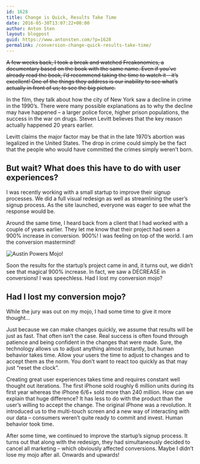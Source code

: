 ```yaml
---
id: 1628
title: Change is Quick, Results Take Time
date: 2016-05-30T13:07:22+00:00
author: Anton Sten
layout: blogpost
guid: https://www.antonsten.com/?p=1628
permalink: /conversion-change-quick-results-take-time/
---
```

~~A few weeks back, I took a break and watched Freakonomics, a documentary based on the book with the same name. Even if you’ve already read the book, I’d recommend taking the time to watch it &#8211; it’s excellent! One of the things they address is our inability to see what’s actually in front of us; to see the big picture.~~

In the film, they talk about how the city of New York saw a decline in crime in the 1990’s. There were many possible explanations as to why the decline may have happened &#8211; a larger police force, higher prison populations, the success in the war on drugs. Steven Levitt believes that the key reason actually happened 20 years earlier.


Levitt claims the major factor may be that in the late 1970’s abortion was legalized in the United States. The drop in crime could simply be the fact that the people who would have committed the crimes simply weren’t born.

## But wait? What does this have to do with user experiences?

I was recently working with a small startup to improve their signup processes. We did a full visual redesign as well as streamlining the user’s signup process. As the site launched, everyone was eager to see what the response would be.

Around the same time, I heard back from a client that I had worked with a couple of years earlier. They let me know that their project had seen a 900% increase in conversion. 900%! I was feeling on top of the world. I am the conversion mastermind!

![Austin Powers Mojo!](/images/blog/giphy-austin.gif)

Soon the results for the startup’s project came in and, it turns out, we didn’t see that magical 900% increase. In fact, we saw a DECREASE in conversions! I was speechless. Had I lost my conversion mojo?

## Had I lost my conversion mojo?

While the jury was out on my mojo, I had some time to give it more thought&#8230;

Just because we can make changes quickly, we assume that results will be just as fast. That often isn’t the case. Real success is often found through patience and being confident in the changes that were made. Sure, the technology allows us to adjust anything almost instantly, but human behavior takes time. Allow your users the time to adjust to changes and to accept them as the norm. You don’t want to react too quickly as that may just “reset the clock”.

Creating great user experiences takes time and requires constant well thought out iterations. The first iPhone sold roughly 6 million units during its first year whereas the iPhone 6/6+ sold more than 240 million. How can we explain that huge difference? It has less to do with the product than the user’s willing to accept the change. The original iPhone was a revolution. It introduced us to the multi-touch screen and a new way of interacting with our data &#8211; consumers weren’t quite ready to commit and invest. Human behavior took time.

After some time, we continued to improve the startup’s signup process. It turns out that along with the redesign, they had simultaneously decided to cancel all marketing &#8211; which obviously affected conversions. Maybe I didn’t lose my mojo after all. Onwards and upwards!

